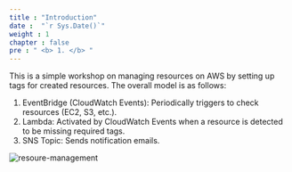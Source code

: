 ```yaml
---
title : "Introduction"
date :  "`r Sys.Date()`" 
weight : 1 
chapter : false
pre : " <b> 1. </b> "
---
```


This is a simple workshop on managing resources on AWS by setting up tags for created resources. The overall model is as follows:

1. EventBridge (CloudWatch Events): Periodically triggers to check resources (EC2, S3, etc.).
2. Lambda: Activated by CloudWatch Events when a resource is detected to be missing required tags.
3. SNS Topic: Sends notification emails.

![resoure-management](/images/resource-management.png)
